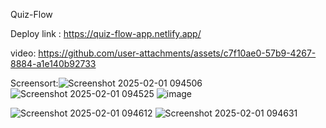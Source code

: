 
Quiz-Flow

Deploy link : https://quiz-flow-app.netlify.app/

video: 
https://github.com/user-attachments/assets/c7f10ae0-57b9-4267-8884-a1e140b92733


Screensort:![Screenshot 2025-02-01 094506](https://github.com/user-attachments/assets/176273ef-b0b8-433a-af74-5e4296b54520)
![Screenshot 2025-02-01 094525](https://github.com/user-attachments/assets/4087194e-846f-4e84-91ee-d94d55c6efe9)
![image](https://github.com/user-attachments/assets/9066c755-63ed-474c-af88-6c5d6949a87b)

![Screenshot 2025-02-01 094612](https://github.com/user-attachments/assets/f1d9e327-bf4b-4a5e-a86a-86374fd85db8)
![Screenshot 2025-02-01 094631](https://github.com/user-attachments/assets/b43bc983-7282-4854-a4e9-ae6d49ddb732)




